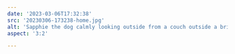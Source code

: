 ```yaml
---
date: '2023-03-06T17:32:38'
src: '20230306-173238-home.jpg'
alt: 'Sapphie the dog calmly looking outside from a couch outside a brightly lit window'
aspect: '3:2'

---
```

